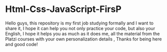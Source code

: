 # Html-Css-JavaScript-FirsP
Hello guys, this repository is my first job studying formally and I want to share it, I hope it can help you not only practice your code, but also your English, I hope it helps you as much as it does me, all the material from the Platzi courses with your own personalization details , Thanks for being here and good code!
